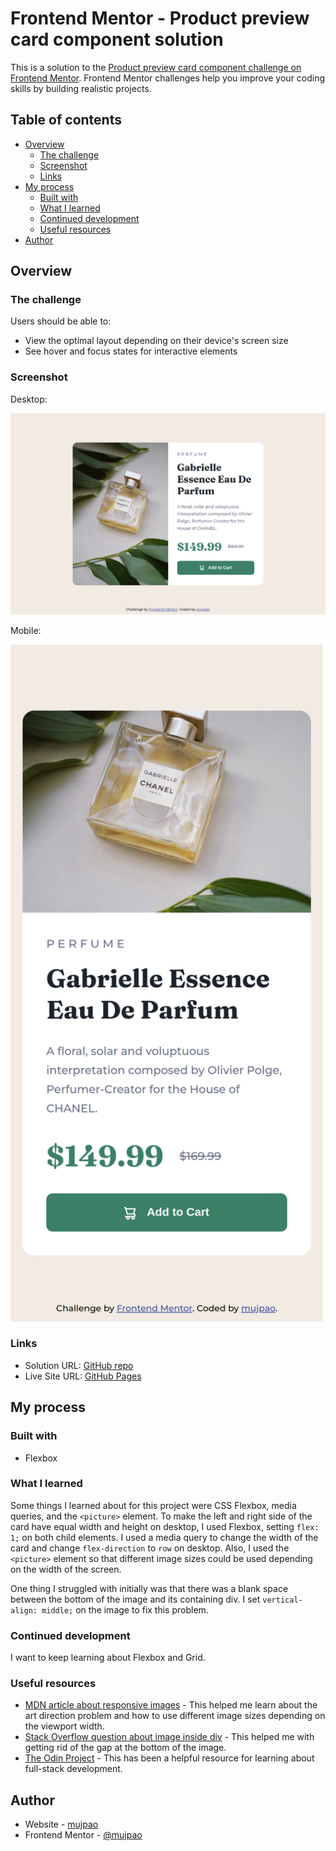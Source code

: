 # Frontend Mentor - Product preview card component solution

This is a solution to the [Product preview card component challenge on Frontend Mentor](https://www.frontendmentor.io/challenges/product-preview-card-component-GO7UmttRfa). Frontend Mentor challenges help you improve your coding skills by building realistic projects. 

## Table of contents

- [Overview](#overview)
  - [The challenge](#the-challenge)
  - [Screenshot](#screenshot)
  - [Links](#links)
- [My process](#my-process)
  - [Built with](#built-with)
  - [What I learned](#what-i-learned)
  - [Continued development](#continued-development)
  - [Useful resources](#useful-resources)
- [Author](#author)

## Overview

### The challenge

Users should be able to:

- View the optimal layout depending on their device's screen size
- See hover and focus states for interactive elements

### Screenshot

Desktop:

![desktop solution](./solution-images/solution-desktop.png)

Mobile:


<img src="./solution-images/solution-mobile.png" alt="mobile solution" width="500">

### Links

- Solution URL: [GitHub repo](https://github.com/mujpao/product-preview-card-component)
- Live Site URL: [GitHub Pages](https://mujpao.github.io/product-preview-card-component/)

## My process

### Built with

- Flexbox

### What I learned

Some things I learned about for this project were CSS Flexbox, media queries, and the `<picture>` element.
To make the left and right side of the card have equal width and height on desktop, I used Flexbox, setting `flex: 1;` on both child elements.
I used a media query to change the width of the card and change `flex-direction` to `row` on desktop.
Also, I used the `<picture>` element so that different image sizes could be used depending on the width of the screen.

One thing I struggled with initially was that there was a blank space between the bottom of the image and its containing div. I set `vertical-align: middle;` on the image to fix this problem.

### Continued development

I want to keep learning about Flexbox and Grid.

### Useful resources

- [MDN article about responsive images](https://developer.mozilla.org/en-US/docs/Learn/HTML/Multimedia_and_embedding/Responsive_images) - This helped me learn about the art direction problem and how to use different image sizes depending on the viewport width.
- [Stack Overflow question about image inside div](https://stackoverflow.com/questions/5804256/image-inside-div-has-extra-space-below-the-image) - This helped me with getting rid of the gap at the bottom of the image.
- [The Odin Project](https://www.theodinproject.com/) - This has been a helpful resource for learning about full-stack development.

## Author

- Website - [mujpao](https://github.com/mujpao)
- Frontend Mentor - [@mujpao](https://www.frontendmentor.io/profile/mujpao)
